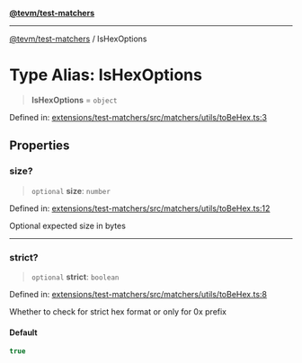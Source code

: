 [**@tevm/test-matchers**](../README.md)

***

[@tevm/test-matchers](../globals.md) / IsHexOptions

# Type Alias: IsHexOptions

> **IsHexOptions** = `object`

Defined in: [extensions/test-matchers/src/matchers/utils/toBeHex.ts:3](https://github.com/evmts/tevm-monorepo/blob/main/extensions/test-matchers/src/matchers/utils/toBeHex.ts#L3)

## Properties

### size?

> `optional` **size**: `number`

Defined in: [extensions/test-matchers/src/matchers/utils/toBeHex.ts:12](https://github.com/evmts/tevm-monorepo/blob/main/extensions/test-matchers/src/matchers/utils/toBeHex.ts#L12)

Optional expected size in bytes

***

### strict?

> `optional` **strict**: `boolean`

Defined in: [extensions/test-matchers/src/matchers/utils/toBeHex.ts:8](https://github.com/evmts/tevm-monorepo/blob/main/extensions/test-matchers/src/matchers/utils/toBeHex.ts#L8)

Whether to check for strict hex format or only for 0x prefix

#### Default

```ts
true
```
